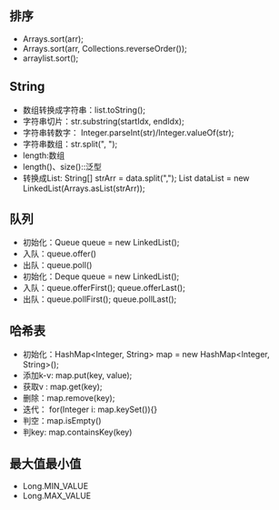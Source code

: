 ## 排序

- Arrays.sort(arr);
- Arrays.sort(arr, Collections.reverseOrder());
- arraylist.sort();
## String
- 数组转换成字符串：list.toString();
- 字符串切片：str.substring(startIdx, endIdx);
- 字符串转数字： Integer.parseInt(str)/Integer.valueOf(str);
- 字符串数组：str.split(", ");
- length:数组
- length()、size()::泛型
- 转换成List: String[] strArr = data.split(","); List<String> dataList = new LinkedList<String>(Arrays.asList(strArr));
## 队列
- 初始化：Queue<Integer> queue = new LinkedList<Integer>();
- 入队：queue.offer()
- 出队：queue.poll()
- 初始化：Deque<Integer> queue = new LinkedList<Integer>();
- 入队：queue.offerFirst(); queue.offerLast();
- 出队：queue.pollFirst(); queue.pollLast();
## 哈希表
- 初始化：HashMap<Integer, String> map = new HashMap<Integer, String>();
- 添加k-v: map.put(key, value);
- 获取v : map.get(key);
- 删除：map.remove(key);
- 迭代： for(Integer i: map.keySet()){}
- 判空：map.isEmpty()
- 判key: map.containsKey(key)

## 最大值最小值
- Long.MIN_VALUE
- Long.MAX_VALUE

